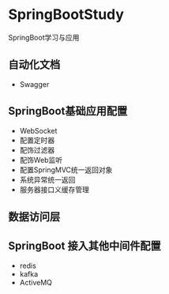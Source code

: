# SpringBootStudy
SpringBoot学习与应用

## 自动化文档
* Swagger

## SpringBoot基础应用配置
* WebSocket
* 配置定时器
* 配饰过滤器
* 配饰Web监听
* 配置SpringMVC统一返回对象
* 系统异常统一返回
* 服务器接口义缓存管理

## 数据访问层

## SpringBoot 接入其他中间件配置
* redis
* kafka
* ActiveMQ

